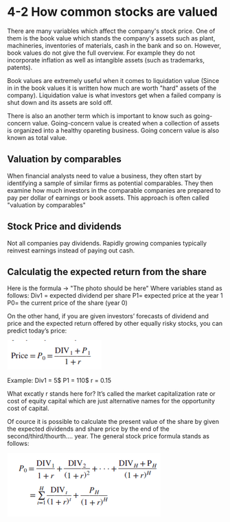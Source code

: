 # 4-2 How common stocks are valued

There are many variables which affect the company's stock price. 
One of them is the book value which stands the company's assets such as plant, machineries, inventories of materials, cash in the bank and so on.
However, book values do not give the full overview. For example they do not incorporate inflation as well as intangible assets (such as trademarks, patents).

Book values are extremely useful when it comes to liquidation value (Since in in the book values it is written how much are worth "hard" assets of the company). Liquidation value is what investors get when a failed company is shut down and its assets are sold off.

There is also an another term which is important to know such as going-concern value. Going-concern value is created when a collection of assets is organized into a healthy opareting business. Going concern value is also known as total value.

## Valuation by comparables

When financial analysts need to value a business, they often start by identifying a sample of similar firms as potential comparables. They then examine how much investors in the comparable companies are prepared to pay per dollar of earnings or book assets. This approach is often called "valuation by comparables"

## Stock Price and dividends

Not all companies pay dividends. Rapidly growing companies typically reinvest earnings instead of paying out cash.

## Calculatig the expected return from the share

Here is the formula -> "The photo should be here"
Where variables stand as follows:
Div1 = expected dividend per share
P1= expected price at the year 1
P0= the current price of the share (year 0)

On the other hand, if you are given investors’ forecasts of dividend and price and the expected return offered by other equally risky stocks, you can predict today’s price: 


![CurrentPriceOfTheShare](../../img/CurrentPriceOfTheShare.png)

Example:
Div1 = 5$
P1 = 110$
r = 0.15

What excatly r stands here for?
It’s called the market capitalization rate or cost of equity capital which are just alternative names for the opportunity cost of capital.

Of cource it is possible to calculate the present value of the share by given the expected dividends and share price by the end of the second/third/thourth.... year. 
The  general stock price formula stands as follows: 


  ![GeneralStockPriceFormula](../../img/GeneralStockPriceFormula.png)
